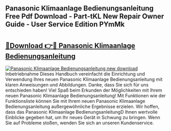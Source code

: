 ## Panasonic Klimaanlage Bedienungsanleitung Free Pdf Download - Part-tKL New Repair Owner Guide - User Service Edition PYmMk

# <h2><a href="http://df5uh9.blite.top/?on=Panasonic+Klimaanlage+Bedienungsanleitung">🔗Download 👉🔴 Panasonic Klimaanlage Bedienungsanleitung</a></h2>

[![Panasonic Klimaanlage Bedienungsanleitung new download](https://i.imgur.com/lujVjoI.png)](http://df5uh9.blite.top/?on=Panasonic+Klimaanlage+Bedienungsanleitung)
Inbetriebnahme Dieses Handbuch vereinfacht die Einrichtung und Verwendung Ihres neuen Panasonic Klimaanlage Bedienungsanleitung mit klaren Anweisungen und Abbildungen. Danke, dass Sie sich für uns entschieden haben! Viel Spaß beim Erkunden der Möglichkeiten mit Ihrem neuen Panasonic Klimaanlage Bedienungsanleitung! Mit Funktionen wie der Funktionsliste können Sie mit Ihrem neuen Panasonic Klimaanlage Bedienungsanleitung außergewöhnliche Ergebnisse erzielen. Wir hoffen, dass das Panasonic Klimaanlage BedienungsanleitungD Ihnen wertvolle Einblicke gegeben hat, um Ihr neues Gerät in Schwung zu bringen. Wenn Sie auf Probleme stoßen, wenden Sie sich an unseren Kundenservice.
